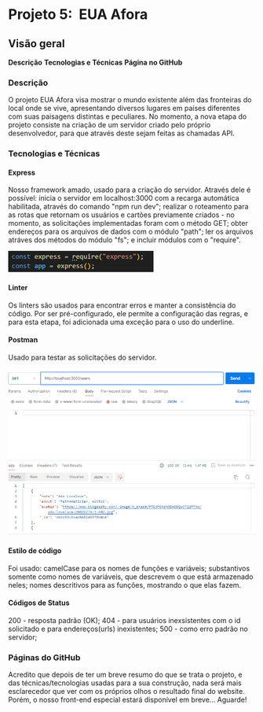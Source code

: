 # Projeto 5:  EUA Afora

## Visão geral

**Descrição**
**Tecnologias e Técnicas**
**Página no GitHub**

### Descrição

O projeto EUA Afora visa mostrar o mundo existente além das fronteiras do local onde se vive, apresentando diversos lugares em países diferentes com suas paisagens distintas e peculiares. No momento, a nova etapa do projeto consiste na criação de um servidor criado pelo próprio desenvolvedor, para que através deste sejam feitas as chamadas API.

### Tecnologias e Técnicas

#### Express

Nosso framework amado, usado para a criação do servidor. Através dele é possível: inicia o servidor em localhost:3000 com a recarga automática habilitada, através do comando "npm run dev"; realizar o roteamento para as rotas que retornam os usuários e cartões previamente criados - no momento, as solicitações implementadas foram com o método GET; obter endereços para os arquivos de dados com o módulo "path"; ler os arquivos atráves dos métodos do módulo "fs"; e incluir módulos com o "require".

![Criação do servidor express](image-1.png)

#### Linter

Os linters são usados para encontrar erros e manter a consistência do código. Por ser pré-configurado, ele permite a configuração das regras, e para esta etapa, foi adicionada uma exceção para o uso do underline.

#### Postman

Usado para testar as solicitações do servidor.

![Teste do servidor para a rota /users](image.png)

#### Estilo de código

Foi usado: camelCase para os nomes de funções e variáveis; substantivos somente como nomes de variáveis, que descrevem o que está armazenado neles; nomes descritivos para as funções, mostrando o que elas fazem.

#### Códigos de Status

200 - resposta padrão (OK);
404 - para usuários inexsistentes com o id solicitado e para endereços(urls) inexistentes;
500 - como erro padrão no servidor;

### Páginas do GitHub

Acredito que depois de ter um breve resumo do que se trata o projeto, e das técnicas/tecnologias usadas para a sua construção, nada será mais esclarecedor que ver com os próprios olhos o resultado final do website. Porém, o nosso front-end especial estará disponível em breve... Aguarde!

